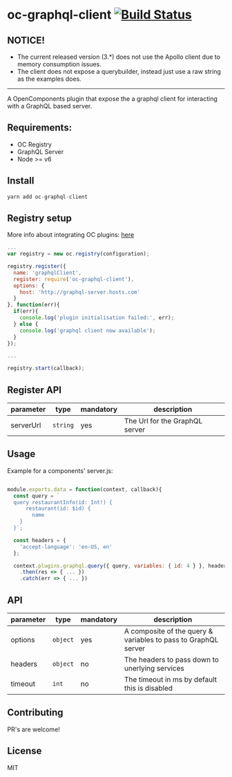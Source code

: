 oc-graphql-client [![Build Status](https://travis-ci.org/opentable/oc-graphql-client.svg?branch=master)](https://travis-ci.org/opentable/oc-graphql-client)
==========

## NOTICE!
- The current released version (3.*) does not use the Apollo client due to memory consumption issues.
- The client does not expose a querybuilder, instead just use a raw string as the examples does.

----

A OpenComponents plugin that expose the a graphql client for interacting with a GraphQL based server.

## Requirements:
- OC Registry
- GraphQL Server
- Node >= v6

## Install

````javascript
yarn add oc-graphql-client
````

## Registry setup

More info about integrating OC plugins: [here](https://github.com/opentable/oc/wiki/Registry#plugins)

````javascript
...
var registry = new oc.registry(configuration);

registry.register({
  name: 'graphqlClient',
  register: require('oc-graphql-client'),
  options: {
    host: 'http://graphql-server.hosts.com'
  }
}, function(err){
  if(err){
    console.log('plugin initialisation failed:', err);
  } else {
    console.log('graphql client now available');
  }
});

...

registry.start(callback);
````


## Register API

|parameter|type|mandatory|description|
|---------|----|---------|-----------|
|serverUrl|`string`|yes|The Url for the GraphQL server|

## Usage

Example for a components' server.js:

````javascript

module.exports.data = function(context, callback){
  const query = `
  query restaurantInfo(id: Int!) {
      restaurant(id: $id) {
        name
    }
  }`;

  const headers = {
    'accept-language': 'en-US, en'
  };

  context.plugins.graphql.query({ query, variables: { id: 4 } }, headers, timeout)
    .then(res => { ... })
    .catch(err => { ... })
````

## API

|parameter|type|mandatory|description|
|---------|----|---------|-----------|
|options|`object`|yes|A composite of the query & variables to pass to GraphQL server|
|headers|`object`|no|The headers to pass down to unerlying services|
|timeout|`int`|no|The timeout in ms by default this is disabled |

## Contributing

PR's are welcome!

## License

MIT